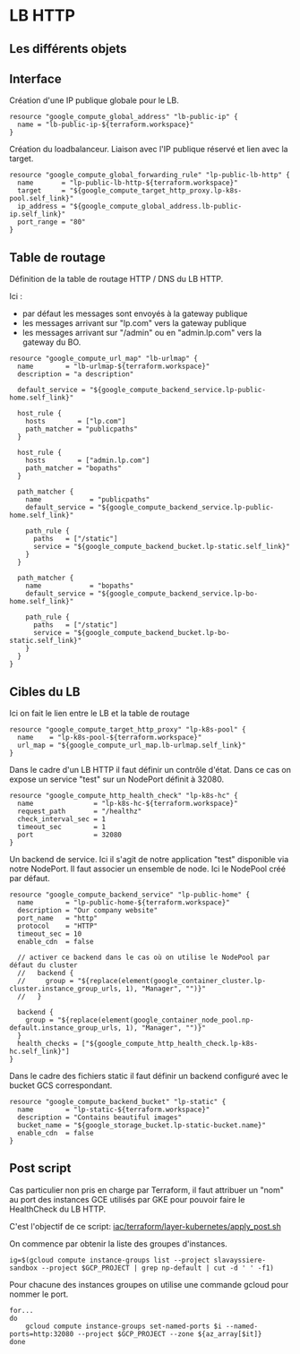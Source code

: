 # LB HTTP

## Les différents objets

## Interface

Création d'une IP publique globale pour le LB.

```language-terraform
resource "google_compute_global_address" "lb-public-ip" {
  name = "lb-public-ip-${terraform.workspace}"
}
```

Création du loadbalanceur. Liaison avec l'IP publique réservé et lien avec la target.

```language-terraform
resource "google_compute_global_forwarding_rule" "lp-public-lb-http" {
  name       = "lp-public-lb-http-${terraform.workspace}"
  target     = "${google_compute_target_http_proxy.lp-k8s-pool.self_link}"
  ip_address = "${google_compute_global_address.lb-public-ip.self_link}"
  port_range = "80"
}
```

## Table de routage

Définition de la table de routage HTTP / DNS du LB HTTP.

Ici :

- par défaut les messages sont envoyés à la gateway publique
- les messages arrivant sur "lp.com" vers la gateway publique
- les messages arrivant sur "/admin" ou en "admin.lp.com" vers la gateway du BO.

```language-terraform
resource "google_compute_url_map" "lb-urlmap" {
  name        = "lb-urlmap-${terraform.workspace}"
  description = "a description"

  default_service = "${google_compute_backend_service.lp-public-home.self_link}"

  host_rule {
    hosts        = ["lp.com"]
    path_matcher = "publicpaths"
  }
  
  host_rule {
    hosts        = ["admin.lp.com"]
    path_matcher = "bopaths"
  }

  path_matcher {
    name            = "publicpaths"
    default_service = "${google_compute_backend_service.lp-public-home.self_link}"

    path_rule {
      paths   = ["/static"]
      service = "${google_compute_backend_bucket.lp-static.self_link}"
    }
  }

  path_matcher {
    name            = "bopaths"
    default_service = "${google_compute_backend_service.lp-bo-home.self_link}"

    path_rule {
      paths   = ["/static"]
      service = "${google_compute_backend_bucket.lp-bo-static.self_link}"
    }
  }
}
```

## Cibles du LB

Ici on fait le lien entre le LB et la table de routage

```language-terraform
resource "google_compute_target_http_proxy" "lp-k8s-pool" {
  name    = "lp-k8s-pool-${terraform.workspace}"
  url_map = "${google_compute_url_map.lb-urlmap.self_link}"
}
```

Dans le cadre d'un LB HTTP il faut définir un contrôle d'état.
Dans ce cas on expose un service "test" sur un NodePort définit à 32080.

```language-terraform
resource "google_compute_http_health_check" "lp-k8s-hc" {
  name               = "lp-k8s-hc-${terraform.workspace}"
  request_path       = "/healthz"
  check_interval_sec = 1
  timeout_sec        = 1
  port               = 32080
}
```

Un backend de service. Ici il s'agit de notre application "test" disponible via notre NodePort.
Il faut associer un ensemble de node. Ici le NodePool créé par défaut.

```language-terraform
resource "google_compute_backend_service" "lp-public-home" {
  name        = "lp-public-home-${terraform.workspace}"
  description = "Our company website"
  port_name   = "http"
  protocol    = "HTTP"
  timeout_sec = 10
  enable_cdn  = false

  // activer ce backend dans le cas où on utilise le NodePool par défaut du cluster
  //   backend {
  //     group = "${replace(element(google_container_cluster.lp-cluster.instance_group_urls, 1), "Manager", "")}"
  //   }

  backend {
    group = "${replace(element(google_container_node_pool.np-default.instance_group_urls, 1), "Manager", "")}"
  }
  health_checks = ["${google_compute_http_health_check.lp-k8s-hc.self_link}"]
}
```

Dans le cadre des fichiers static il faut définir un backend configuré avec le bucket GCS correspondant.

```language-terraform
resource "google_compute_backend_bucket" "lp-static" {
  name        = "lp-static-${terraform.workspace}"
  description = "Contains beautiful images"
  bucket_name = "${google_storage_bucket.lp-static-bucket.name}"
  enable_cdn  = false
}
```

## Post script

Cas particulier non pris en charge par Terraform, il faut attribuer un "nom" au port des instances GCE utilisés par GKE pour pouvoir faire le HealthCheck du LB HTTP.

C'est l'objectif de ce script: [iac/terraform/layer-kubernetes/apply_post.sh](iac/terraform/layer-kubernetes/apply_post.sh)

On commence par obtenir la liste des groupes d'instances.

```language-bash
ig=$(gcloud compute instance-groups list --project slavayssiere-sandbox --project $GCP_PROJECT | grep np-default | cut -d ' ' -f1)
```

Pour chacune des instances groupes on utilise une commande gcloud pour nommer le port.

```language-bash
for...
do
    gcloud compute instance-groups set-named-ports $i --named-ports=http:32080 --project $GCP_PROJECT --zone ${az_array[$it]}
done
```
